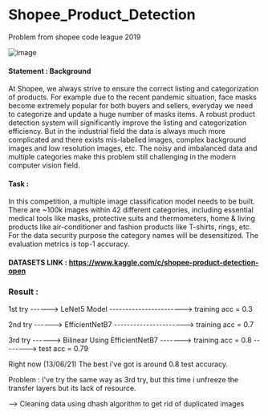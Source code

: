 # Shopee_Product_Detection
Problem from shopee code league 2019

![image](https://user-images.githubusercontent.com/62899961/120929170-2f30d400-c712-11eb-8b81-67781029f0be.png)


#### Statement : Background

At Shopee, we always strive to ensure the correct listing and categorization of products. For example due to the recent pandemic situation, face masks become extremely popular for both buyers and sellers, everyday we need to categorize and update a huge number of masks items. A robust product detection system will significantly improve the listing and categorization efficiency. But in the industrial field the data is always much more complicated and there exists mis-labelled images, complex background images and low resolution images, etc. The noisy and imbalanced data and multiple categories make this problem still challenging in the modern computer vision field.

#### Task :

In this competition, a multiple image classification model needs to be built. There are ~100k images within 42 different categories, including essential medical tools like masks, protective suits and thermometers, home & living products like air-conditioner and fashion products like T-shirts, rings, etc. For the data security purpose the category names will be desensitized. The evaluation metrics is top-1 accuracy.

#### DATASETS LINK : https://www.kaggle.com/c/shopee-product-detection-open

### Result :

1st try ------> LeNet5 Model -----------------------> training acc = 0.3 

2nd try ------> EfficientNetB7 ----------------------> training acc = 0.7

3rd try ------> Bilinear Using EfficientNetB7 -------> training acc = 0.8 --------> test acc = 0.79 

Right now (13/06/21) The best i've got is around 0.8 test accuracy.

Problem : I've try the same way as 3rd try, but this time i unfreeze the transfer layers but its lack of resource.

--> Cleaning data using dhash algorithm to get rid of duplicated images
